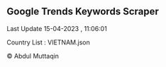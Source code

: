 

## Google Trends Keywords Scraper 
 
Last Update 15-04-2023 , 11:06:01

Country List :
VIETNAM.json



© Abdul Muttaqin 
